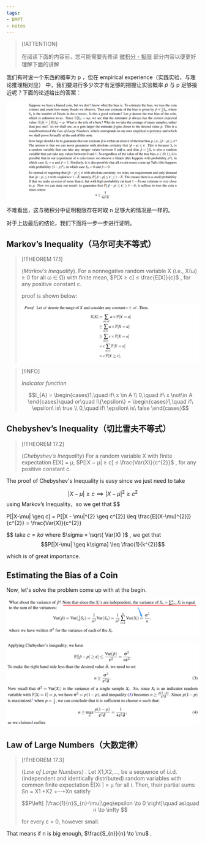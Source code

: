 ```yaml
---
tags:
- DMPT
- notes
---
```


> [!ATTENTION]
>
> 在阅读下面的内容前，您可能需要先修读   <u>微积分 - 极限</u> 部分内容以便更好理解下面的讲解  

我们有时说一个东西的概率为 p ，但在 empirical experience（实践实验，与理论推理相对应） 中，我们要进行多少次才有足够的把握让实验概率 $\hat{p}$ 与 p 足够接近呢？下面的论述给出的答案：

![](attachments/17-Concentration%20Inequalities%20and%20the%20Laws%20of%20Large%20Numbers.png)

不难看出，这与微积分中证明极限存在时取 n 足够大的情况是一样的。

对于上边最后的结论，我们下面将一步一步进行证明。

## Markov’s Inequality（马尔可夫不等式）

> [!THEOREM 17.1]
>
> (_Markov’s Inequality_). For a nonnegative random variable X (i.e., X(ω) ≥ 0 for all ω ∈ Ω) with finite mean, $P[X ≥ c] ≤ \frac{E[X]}{c}$ , for any positive constant c.
>
> proof is shown below:
> 
> ![](attachments/17-Concentration%20Inequalities%20and%20the%20Laws%20of%20Large%20Numbers-1.png)

> [!INFO]
>
> _Indicator function_
>
> $$I_{A} = \begin{cases}1,\quad if\ x \in A \\ 0,\quad if\ x \not\in A \end{cases}\quad or\quad  I\{\epsilon\} = \begin{cases}1,\quad if\ \epsilon\ is\ true \\ 0,\quad if\ \epsilon\ is\ false \end{cases}$$

## Chebyshev’s Inequality（切比雪夫不等式）

> [!THEOREM 17.2]
>
> (_Chebyshev’s Inequality_) For a random variable X with finite expectation E[X] = µ, $P[|X − µ| ≥ c] ≤ \frac{Var(X)}{c^{2}}$ , for any positive constant c.

The proof of Chebyshev's Inequality is easy since we just need to take

$$|X − \mu| ≥ c \implies |X-\mu|^{2} \geq c^{2}$$
using Markov’s Inequality，so we get that
$$

P[|X-\mu| \geq c] = P[|X - \mu|^{2} \geq c^{2}] \leq \frac{E[(X-\mu)^{2}]}{c^{2}} = \frac{Var(X)}{c^{2}}

$$
take $c = k\sigma$ where $\sigma = \sqrt{ Var(X) }$ , we get that
$$P[|X-\mu| \geq k\sigma] \leq \frac{1}{k^{2}}$$

which is of great importance.

## Estimating the Bias of a Coin

Now, let's solve the problem come up with at the begin.

![](attachments/17-Concentration%20Inequalities%20and%20the%20Laws%20of%20Large%20Numbers-2.png)

![](attachments/17-Concentration%20Inequalities%20and%20the%20Laws%20of%20Large%20Numbers-3.png)

## Law of Large Numbers（大数定律）

> [!THEOREM 17.3]
>
> (_Law of Large Numbers_) . Let X1,X2,..., be a sequence of i.i.d. (independent and identically distributed) random variables with common finite expectation E[Xi ] = µ for all i. Then, their partial sums Sn = X1 +X2 +···+Xn satisfy
>
>  $$P\left[ |\frac{1}{n}S_{n}-\mu|\geq\epsilon \to 0  \right]\quad as\quad n \to \infty $$
>
> for every ε > 0, however small.

That means if n is big enough, $\frac{S_{n}}{n} \to \mu$ .

